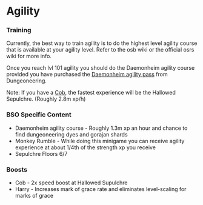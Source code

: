 # Agility

### Training

Currently, the best way to train agility is to do the highest level agility course that is available at your agility level. Refer to the osb wiki or the official osrs wiki for more info.

Once you reach lvl 101 agility you should do the Daemonheim agility course provided you have purchased the [Daemonheim agility pass](dungeoneering-training/dg-rewards.md#miscellaneous-buyables) from Dungeoneering.

Note: If you have a [Cob](../custom-items/pets.md#discontinued-pets), the fastest experience will be the Hallowed Sepulchre. (Roughly 2.8m xp/h)

### BSO Specific Content

* Daemonheim agility course - Roughly 1.3m xp an hour and chance to find dungeoneering dyes and gorajan shards
* Monkey Rumble - While doing this minigame you can receive agility experience at about 1/4th of the strength xp you receive
* Sepulchre Floors 6/7

### Boosts

* Cob - 2x speed boost at Hallowed Supulchre
* Harry - Increases mark of grace rate and eliminates level-scaling for marks of grace
